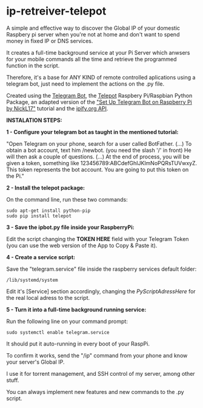 # ip-retreiver-telepot
A simple and effective way to discover the Global IP of your domestic Raspbery pi server when you're not at home and don't want to spend money in fixed IP or DNS services.

It creates a full-time background service at your Pi Server which anwsers for your mobile commands all the time and retrieve the programmed function in the script.

Therefore, it's a base for ANY KIND of remote controlled aplications using a telegram bot, just need to implement the actions on the .py file.

Created using the <a href="https://core.telegram.org/bots">Telegram Bot</a>, the <a href="https://github.com/nickoala/telepot">Telepot</a> Raspbery Pi/Raspbian Python Package, an adapted version of the <a href="https://www.instructables.com/id/Set-up-Telegram-Bot-on-Raspberry-Pi/" title="Set Up Telegram Bot on Raspberry Pi">"Set Up Telegram Bot on Raspberry Pi by NickL17"</a> tutorial and the <a href="http://ipify.org/">ipify.org API</a>.


**INSTALATION STEPS:**

**1 - Configure your telegram bot as taught in the mentioned tutorial:**

"Open Telegram on your phone, search for a user called BotFather. (...) To obtain a bot account, text him /newbot. (you need the slash '/' in front) He will then ask a couple of questions. (...) At the end of process, you will be given a token, something like 123456789:ABCdefGhIJKlmNoPQRsTUVwxyZ. This token represents the bot account. You are going to put this token on the Pi."

**2 - Install the telepot package:**

  On the command line, run these two commands:

    sudo apt-get install python-pip
    sudo pip install telepot

**3 - Save the ipbot.py file inside your RaspberryPi:**

Edit the script changing the **TOKEN HERE** field with your Telegram Token (you can use the web version of the App to Copy & Paste it).

**4 - Create a service script:**

Save the "telegram.service" file inside the raspberry services default folder: 
 
    /lib/systemd/system
  
Edit it's [Service] section accordingly, changing the *PyScriptAdressHere* for the real local adress to the script.

**5 - Turn it into a full-time background running service:**

Run the following line on your command prompt:

    sudo systemctl enable telegram.service
    
It should put it auto-running in every boot of your RaspPi. 

To confirm it works, send the "/ip" command from your phone and know your server's Global IP.

I use it for torrent management, and SSH control of my server, among other stuff.

You can always implement new features and new commands to the .py script.


